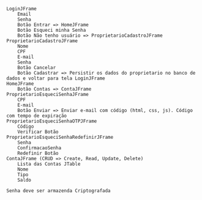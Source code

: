     LoginJFrame
        Email
        Senha
        Botão Entrar => HomeJFrame
        Botão Esqueci minha Senha
        Botão Não tenho usuário => ProprietarioCadastroJFrame
    ProprietarioCadastroJFrame
        Nome
        CPF
        E-mail
        Senha
        Botão Cancelar
        Botão Cadastrar => Persistir os dados do proprietario no banco de dados e voltar para tela LoginJFrame
    HomeJFrame
        Botão Contas => ContaJFrame
    ProprietarioEsqueciSenhaJFrame
        CPF
        E-mail
        Botão Enviar => Enviar e-mail com código (html, css, js). Código com tempo de expiração
    ProprietarioEsqueciSenhaOTPJFrame
        Código
        Verificar Botão
    ProprietarioEsqueciSenhaRedefinirJFrame
        Senha
        ConfirmacaoSenha
        Redefinir Botão
    ContaJFrame (CRUD => Create, Read, Update, Delete)
        Lista das Contas JTable
        Nome
        Tipo
        Saldo
        
    Senha deve ser armazenda Criptografada
